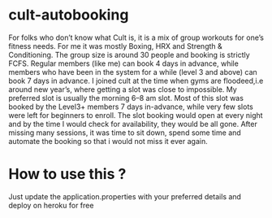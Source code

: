 # cult-autobooking
For folks who don’t know what Cult is, it is a mix of group workouts for one’s fitness needs. For me it was mostly Boxing, HRX and Strength & Conditioning. The group size is around 30 people and booking is strictly FCFS. Regular members (like me) can book 4 days in advance, while members who have been in the system for a while (level 3 and above) can book 7 days in advance.
I joined cult at the time when gyms are floodeed,i.e around new year’s, where getting a slot was close to impossible. My preferred slot is usually the morning 6–8 am slot. Most of this slot was booked by the Level3+ members 7 days in-advance, while very few slots were left for beginners to enroll. The slot booking would open at every night and by the time I would check for availability, they would be all gone.
After missing many sessions, it was time to sit down, spend some time and automate the booking so that i would not miss it ever again.


# How to use this ?
Just update the application.properties with your preferred details and deploy on heroku for free
